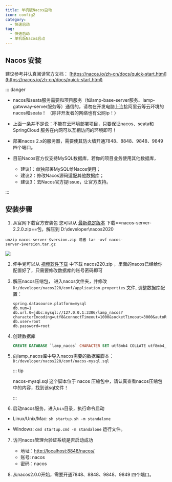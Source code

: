 ```yaml
---
title: 单机版Nacos启动
icon: config2
category:
  - 快速启动
tag:
  - 快速启动
  - 单机版Nacos启动
---
```

<!-- #region base -->
## Nacos 安装

建议参考并认真阅读官方文档： [https://nacos.io/zh-cn/docs/quick-start.html](https://nacos.io/zh-cn/docs/quick-start.html)

::: danger 

- nacos和seata服务需要和项目服务（如lamp-base-server服务、lamp-gatwway-server服务等）通信的，请勿在开发电脑上连接阿里云等云环境的nacos和seata！ （除非开发者的网络也有公网ip！）
- 上面一条并不是说：不能在云环境部署项目，只要保证nacos、seata和SpringCloud 服务在内网可以互相访问的环境即可！
- 部署nacos 2.x的服务器，需要使其防火墙开通7848、8848、9848、9849  四个端口。
- 目前Nacos官方仅支持MySQL数据库，若你的项目业务使用其他数据库，
  
  - 建议1：单独部署MySQL给Nacos使用；
  - 建议2：修改Nacos源码适配其他数据库；
  - 建议3：去Nacos官方提Issue，让官方支持。

:::

## 安装步骤

1. 从官网下载官方安装包
   您可以从 [最新稳定版本](https://github.com/alibaba/nacos/releases) 下载==nacos-server-2.2.0.zip==包，解压到 D:\developer\nacos2020

```shell
unzip nacos-server-$version.zip 或者 tar -xvf nacos-server-$version.tar.gz
```

![](/images/start/nacos目录介绍.png)

2. 伸手党可以从  [视频软件下载](../info/视频软件下载.md) 中下载 nacos220.zip ，里面的nacos已经给你配置好了，只需要修改数据库的账号密码即可

3. 解压nacos压缩包， 进入nacos文件夹，并修改`D:/developer/nacos220/conf/application.properties` 文件, 调整数据库配置：

    ```properties
    spring.datasource.platform=mysql
    db.num=1
    db.url.0=jdbc:mysql://127.0.0.1:3306/lamp_nacos?characterEncoding=utf8&connectTimeout=1000&socketTimeout=3000&autoReconnect=true
    db.user=root
    db.password=root
    ```

4. 创建数据库

   ```sql
   CREATE DATABASE `lamp_nacos` CHARACTER SET utf8mb4 COLLATE utf8mb4_general_ci;
   ```

5. 向lamp_nacos库中导入nacos需要的数据库脚本： `D:/developer/nacos220/conf/nacos-mysql.sql`  

   ::: tip

   nacos-mysql.sql 这个脚本位于 nacos 压缩包中，请认真查看nacos压缩包中的内容，找到该sql文件！

   :::

6. 启动nacos服务，进入`bin`目录，执行命令启动

- Linux/Unix/Mac: `sh startup.sh -m standalone`

- Windows: `cmd startup.cmd -m standalone` 运行文件。
7. 访问nacos管理台验证系统是否启动成功
   - 地址：[http://localhost:8848/nacos/](http://localhost:8848/nacos/)
   - 账号:   nacos
   - 密码：nacos

8. 从nacos2.0.0开始，需要开通7848、8848、9848、9849 四个端口。
<!-- #endregion base -->
